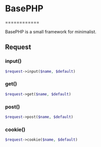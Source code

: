 # BasePHP
============

BasePHP is a small framework for minimalist.

Request
---------------

### input()

```php
$request->input($name, $default)
```

### get()

```php
$request->get($name, $default)
```

### post()

```php
$request->post($name, $default)
```

### cookie()

```php
$request->cookie($name, $default)
```
